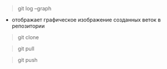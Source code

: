 >git log –graph 
- отображает графическое изображение созданных веток в репозитории

>git clone

>git pull

>git push

